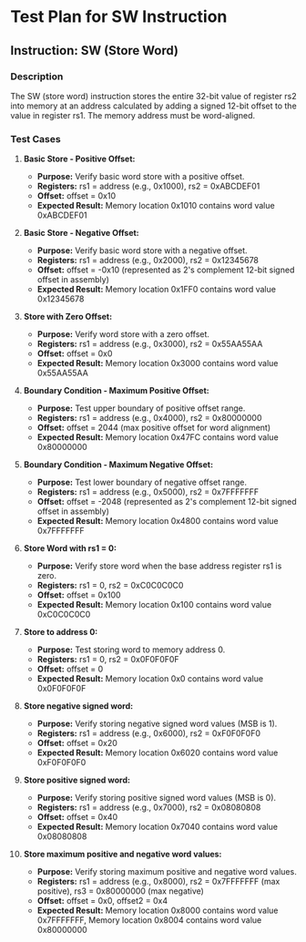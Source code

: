 # Test Plan for SW Instruction

## Instruction: SW (Store Word)

### Description
The SW (store word) instruction stores the entire 32-bit value of register rs2 into memory at an address calculated by adding a signed 12-bit offset to the value in register rs1. The memory address must be word-aligned.

### Test Cases

1.  **Basic Store - Positive Offset:**
    -   **Purpose:** Verify basic word store with a positive offset.
    -   **Registers:** rs1 = address (e.g., 0x1000), rs2 = 0xABCDEF01
    -   **Offset:** offset = 0x10
    -   **Expected Result:** Memory location 0x1010 contains word value 0xABCDEF01

2.  **Basic Store - Negative Offset:**
    -   **Purpose:** Verify basic word store with a negative offset.
    -   **Registers:** rs1 = address (e.g., 0x2000), rs2 = 0x12345678
    -   **Offset:** offset = -0x10 (represented as 2's complement 12-bit signed offset in assembly)
    -   **Expected Result:** Memory location 0x1FF0 contains word value 0x12345678

3.  **Store with Zero Offset:**
    -   **Purpose:** Verify word store with a zero offset.
    -   **Registers:** rs1 = address (e.g., 0x3000), rs2 = 0x55AA55AA
    -   **Offset:** offset = 0x0
    -   **Expected Result:** Memory location 0x3000 contains word value 0x55AA55AA

4.  **Boundary Condition - Maximum Positive Offset:**
    -   **Purpose:** Test upper boundary of positive offset range.
    -   **Registers:** rs1 = address (e.g., 0x4000), rs2 = 0x80000000
    -   **Offset:** offset = 2044 (max positive offset for word alignment)
    -   **Expected Result:** Memory location 0x47FC contains word value 0x80000000

5.  **Boundary Condition - Maximum Negative Offset:**
    -   **Purpose:** Test lower boundary of negative offset range.
    -   **Registers:** rs1 = address (e.g., 0x5000), rs2 = 0x7FFFFFFF
    -   **Offset:** offset = -2048 (represented as 2's complement 12-bit signed offset in assembly)
    -   **Expected Result:** Memory location 0x4800 contains word value 0x7FFFFFFF

6.  **Store Word with rs1 = 0:**
    -   **Purpose:** Verify store word when the base address register rs1 is zero.
    -   **Registers:** rs1 = 0, rs2 = 0xC0C0C0C0
    -   **Offset:** offset = 0x100
    -   **Expected Result:** Memory location 0x100 contains word value 0xC0C0C0C0

7.  **Store to address 0:**
    -   **Purpose:** Test storing word to memory address 0.
    -   **Registers:** rs1 = 0, rs2 = 0x0F0F0F0F
    -   **Offset:** offset = 0
    -   **Expected Result:** Memory location 0x0 contains word value 0x0F0F0F0F

8.  **Store negative signed word:**
    -   **Purpose:** Verify storing negative signed word values (MSB is 1).
    -   **Registers:** rs1 = address (e.g., 0x6000), rs2 = 0xF0F0F0F0
    -   **Offset:** offset = 0x20
    -   **Expected Result:** Memory location 0x6020 contains word value 0xF0F0F0F0

9.  **Store positive signed word:**
    -   **Purpose:** Verify storing positive signed word values (MSB is 0).
    -   **Registers:** rs1 = address (e.g., 0x7000), rs2 = 0x08080808
    -   **Offset:** offset = 0x40
    -   **Expected Result:** Memory location 0x7040 contains word value 0x08080808

10. **Store maximum positive and negative word values:**
    -   **Purpose:** Verify storing maximum positive and negative word values.
    -   **Registers:** rs1 = address (e.g., 0x8000), rs2 = 0x7FFFFFFF (max positive), rs3 = 0x80000000 (max negative)
    -   **Offset:** offset = 0x0, offset2 = 0x4
    -   **Expected Result:** Memory location 0x8000 contains word value 0x7FFFFFFF, Memory location 0x8004 contains word value 0x80000000
